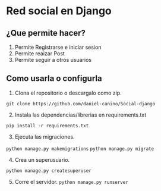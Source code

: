 # Red social en Django

## ¿Que permite hacer?

1. Permite Registrarse e iniciar sesion
2. Permite reaizar Post
3. Permite seguir a otros usuarios 


## Como usarla o configurla

1. Clona el repositorio o descargalo como zip.

```git clone https://github.com/daniel-canino/Social-django```

2. Instala las dependencias/librerias en requirements.txt

```pip install -r requirements.txt```

3. Ejecuta las migraciones.

```python manage.py makemigrations```
```python manage.py migrate```

4. Crea un superusuario.

```python manage.py createsuperuser```

5. Corre el servidor.
```python manage.py runserver```
